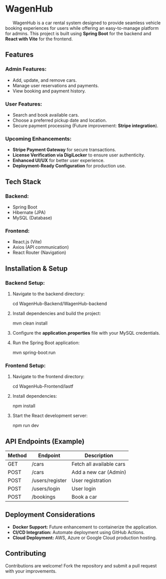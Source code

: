 # WagenHub

      WagenHub is a car rental system designed to provide seamless vehicle booking experiences for users while offering an easy-to-manage platform for admins. This project is built using **Spring Boot** for the backend and **React with Vite** for the frontend.

## Features

### **Admin Features:**

- Add, update, and remove cars.
- Manage user reservations and payments.
- View booking and payment history.

### **User Features:**

- Search and book available cars.
- Choose a preferred pickup date and location.
- Secure payment processing (Future improvement: **Stripe integration**).

### **Upcoming Enhancements:**

- **Stripe Payment Gateway** for secure transactions.
- **License Verification via DigiLocker** to ensure user authenticity.
- **Enhanced UI/UX** for better user experience.
- **Deployment-Ready Configuration** for production use.

## Tech Stack

### **Backend:**

- Spring Boot
- Hibernate (JPA)
- MySQL (Database)

### **Frontend:**

- React.js (Vite)
- Axios (API communication)
- React Router (Navigation)

## Installation & Setup

### **Backend Setup:**

1. Navigate to the backend directory:
   
   cd WagenHub-Backend/WagenHub-backend
   
2. Install dependencies and build the project:
   
   mvn clean install
   
3. Configure the **application.properties** file with your MySQL credentials.
4. Run the Spring Boot application:
   
   mvn spring-boot:run
   

### **Frontend Setup:**

1. Navigate to the frontend directory:
   
   cd WagenHub-Frontend/lastf
   
2. Install dependencies:
   
   npm install
   
3. Start the React development server:
   
   npm run dev
   

## API Endpoints (Example)

| Method | Endpoint        | Description              |
| ------ | --------------- | ------------------------ |
| GET    | /cars           | Fetch all available cars |
| POST   | /cars           | Add a new car (Admin)    |
| POST   | /users/register | User registration        |
| POST   | /users/login    | User login               |
| POST   | /bookings       | Book a car               |

## Deployment Considerations

- **Docker Support:** Future enhancement to containerize the application.
- **CI/CD Integration:** Automate deployment using GitHub Actions.
- **Cloud Deployment:** AWS, Azure or Google Cloud production hosting.

## Contributing

Contributions are welcome! Fork the repository and submit a pull request with your improvements.

